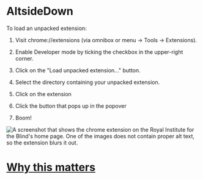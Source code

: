 # AltsideDown

To load an unpacked extension:

1. Visit chrome://extensions (via omnibox or menu -> Tools -> Extensions).

2. Enable Developer mode by ticking the checkbox in the upper-right corner.

3. Click on the "Load unpacked extension..." button.

4. Select the directory containing your unpacked extension.


1. Click on the extension
2. Click the button that pops up in the popover
3. Boom!

![A screenshot that shows the chrome extension on the Royal Institute for the Blind's home page. One of the images does not contain proper alt text, so the extension blurs it out.](https://i.imgur.com/ARrNGmH.png)


# [Why this matters](https://youtu.be/dEbl5jvLKGQ)
